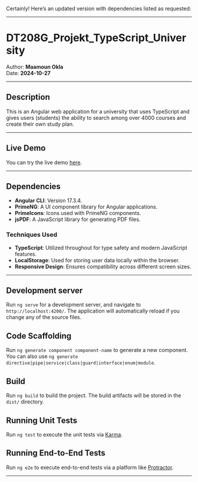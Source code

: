 Certainly! Here’s an updated version with dependencies listed as requested:

---

# DT208G_Projekt_TypeScript_University

Author: **Maamoun Okla**  
Date: **2024-10-27**

---

## Description

This is an Angular web application for a university that uses TypeScript and gives users (students) the ability to search among over 4000 courses and create their own study plan.

---

## Live Demo

You can try the live demo [here](https://maok1900-typescript-uni-projekt.netlify.app/).

---

## Dependencies

- **Angular CLI**: Version 17.3.4.
- **PrimeNG**: A UI component library for Angular applications.
- **PrimeIcons**: Icons used with PrimeNG components.
- **jsPDF**: A JavaScript library for generating PDF files.
 
### Techniques Used
- **TypeScript**: Utilized throughout for type safety and modern JavaScript features.
- **LocalStorage**: Used for storing user data locally within the browser.
- **Responsive Design**: Ensures compatibility across different screen sizes.

---

## Development server

Run `ng serve` for a development server, and navigate to `http://localhost:4200/`. The application will automatically reload if you change any of the source files.

## Code Scaffolding

Run `ng generate component component-name` to generate a new component. You can also use `ng generate directive|pipe|service|class|guard|interface|enum|module`.

## Build

Run `ng build` to build the project. The build artifacts will be stored in the `dist/` directory.

## Running Unit Tests

Run `ng test` to execute the unit tests via [Karma](https://karma-runner.github.io).

## Running End-to-End Tests

Run `ng e2e` to execute end-to-end tests via a platform like [Protractor](http://www.protractortest.org/).

---
